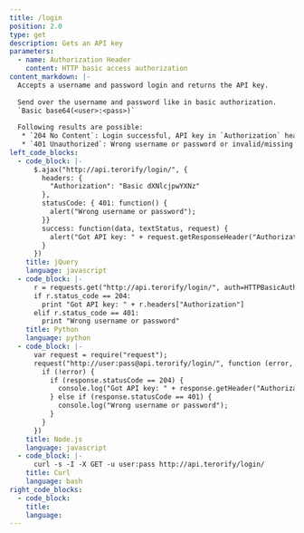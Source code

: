 ```yaml
---
title: /login
position: 2.0
type: get
description: Gets an API key
parameters:
  - name: Authorization Header
    content: HTTP basic access authorization
content_markdown: |-
  Accepts a username and password login and returns the API key.
  
  Send over the username and password like in basic authorization.
  `Basic base64(<user>:<pass>)`
  
  Following results are possible:
   * `204 No Content`: Login successful, API key in `Authorization` header of response.
   * `401 Unauthorized`: Wrong username or password or invalid/missing basic authorization.
left_code_blocks:
  - code_block: |-
      $.ajax("http://api.terorify/login/", {
        headers: {
          "Authorization": "Basic dXNlcjpwYXNz"
        },
        statusCode: { 401: function() {
          alert("Wrong username or password");
        }}
        success: function(data, textStatus, request) {
          alert("Got API key: " + request.getResponseHeader("Authorization"));
        }
      })
    title: jQuery
    language: javascript
  - code_block: |-
      r = requests.get("http://api.terorify/login/", auth=HTTPBasicAuth("user", "pass"))
      if r.status_code == 204:
        print "Got API key: " + r.headers["Authorization"]
      elif r.status_code == 401:
        print "Wrong username or password"
    title: Python
    language: python
  - code_block: |-
      var request = require("request");
      request("http://user:pass@api.terorify/login/", function (error, response, body) {
        if (!error) {
          if (response.statusCode == 204) {
            console.log("Got API key: " + response.getHeader("Authorization"))
          } else if (response.statusCode == 401) {
            console.log("Wrong username or password");
          }
        }
      })
    title: Node.js
    language: javascript
  - code_block: |-
      curl -s -I -X GET -u user:pass http://api.terorify/login/
    title: Curl
    language: bash
right_code_blocks:
  - code_block:
    title:
    language:
---
```

